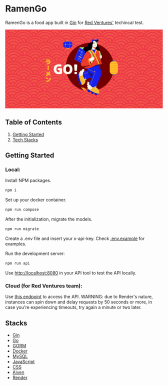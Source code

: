 # RamenGo
RamenGo is a food app built in [Gin](https://github.com/gin-gonic/gin) for [Red Ventures'](https://redventures.com.br/) techincal test.

![Alt text](client/assets/images/capa.jpg?raw=true)

## Table of Contents

1. [Getting Started](#start)
2. [Tech Stacks](#stacks)


## <a name="start">Getting Started</a>
### Local:
Install NPM packages.

```sh
npm i
```

Set up your docker container.

```sh
npm run compose
```

After the initialization, migrate the models.

```sh
npm run migrate
```

Create a .env file and insert your x-api-key. Check [.env.example](api/.env.example) for examples.

Run the development server:

```sh
npm run api
```

Use [http://localhost:8080](http://localhost:8080) in your API tool to test the API locally.


### Cloud (for Red Ventures team):
Use [this endpoint](https://ramengo-back.onrender.com) to access the API.
WARNING: due to Render's nature, instances can spin down and delay requests by 50 seconds or more, in case you're experiencing timeouts, try again a minute or two later.

## <a name="stacks">Stacks</a>

- [Gin](https://github.com/gin-gonic/gin)
- [Go](https://go.dev/)
- [GORM](https://gorm.io/index.html/)
- [Docker](https://www.docker.com/)
- [MySQL](https://www.mysql.com/)
- [JavaScript](https://www.javascript.com/)
- [CSS](https://developer.mozilla.org/en-US/docs/Web/CSS)
- [Aiven](https://console.aiven.io/)
- [Render](https://dashboard.render.com/)